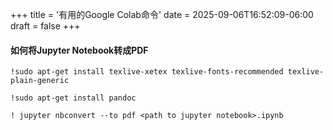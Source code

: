 +++
title = '有用的Google Colab命令'
date = 2025-09-06T16:52:09-06:00
draft = false
+++

#### 如何将Jupyter Notebook转成PDF

```shell
!sudo apt-get install texlive-xetex texlive-fonts-recommended texlive-plain-generic

!sudo apt-get install pandoc

! jupyter nbconvert --to pdf <path to jupyter notebook>.ipynb
```
